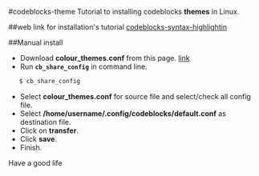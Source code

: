 #codeblocks-theme
Tutorial to installing codeblocks **themes** in Linux.

##web link for installation's tutorial 
[codeblocks-syntax-highlightin](http://wiki.codeblocks.org/index.php?title=Syntax_highlighting_custom_colour_themes)

##Manual install
* Download **colour_themes.conf** from this page. [link](https://github.com/mlibre/codeblocks_theme/blob/master/colour_themes.conf)  
* Run <code>**cb_share_config**</code> in command line.
~~~bash
   $ cb_share_config
~~~
* Select **colour_themes.conf** for source file and select/check all config file.  
* Select **/home/username/.config/codeblocks/default.conf** as destination file.  
* Click on **transfer**.
* Click **save**.
* Finish.  

Have a good life